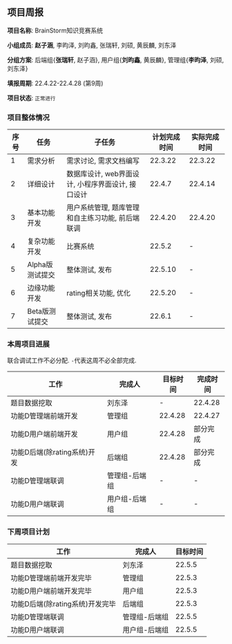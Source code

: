 ## 项目周报

**项目名称**: BrainStorm知识竞赛系统

**小组成员**: **赵子涵**, 李昀泽, 刘昀鑫, 张瑞轩, 刘硕, 黄辰麟, 刘东泽

**分组方案**: 后端组{**张瑞轩**, 赵子涵}, 用户组{**刘昀鑫**, 黄辰麟}, 管理组{**李昀泽**, 刘硕, 刘东泽}

**填报周期**: 22.4.22-22.4.28 (第9周)

**项目状态**: `正常进行`

### 项目整体情况

| 序号 | 任务            | 子任务                                            | 计划完成时间 | 实际完成时间 |
| ---- | --------------- | ------------------------------------------------- | ------------ | ------------ |
| 1    | 需求分析        | 需求讨论, 需求文档编写                            | 22.3.22      | 22.3.22      |
| 2    | 详细设计        | 数据库设计, web界面设计, 小程序界面设计, 接口设计 | 22.4.7       | 22.4.14      |
| 3    | 基本功能开发    | 用户系统管理, 题库管理和自主练习功能, 前后端联调  | 22.4.20      | 22.4.20      |
| 4    | 复杂功能开发    | 比赛系统                                          | 22.5.2       | -            |
| 5    | Alpha版测试提交 | 整体测试, 发布                                    | 22.5.10      | -            |
| 6    | 边缘功能开发    | rating相关功能, 优化                              | 22.5.20      | -            |
| 7    | Beta版测试提交  | 整体测试, 发布                                    | 22.6.1       | -            |

### 本周项目进展

联合调试工作不必分配. `-`代表这周不必全部完成.

| 工作                           | 完成人        | 目标时间 | 完成时间 |
| ------------------------------ | ------------- | -------- | -------- |
| 题目数据挖取                | 刘东泽        | -  | 22.4.28  |
| 功能D管理端前端开发         | 管理组        | 22.4.28  | 22.4.27  |
| 功能D用户端前端开发         | 用户组        | 22.4.28  | 部分完成 |
| 功能D后端(除rating系统)开发 | 后端组        | 22.4.28  | 部分完成 |
| 功能D管理端联调             | 管理组-后端组 | -        | - |
| 功能D用户端联调             | 用户组-后端组 | -        | - |

### 下周项目计划

| 工作                           | 完成人        | 目标时间 |
| ------------------------------ | ------------- | -------- |
| 题目数据挖取                | 刘东泽        | 22.5.5 |
| 功能D管理端前端开发完毕       | 管理组        | 22.5.3 |
| 功能D用户端前端开发完毕       | 用户组        | 22.5.3 |
| 功能D后端(除rating系统)开发完毕 | 后端组        | 22.5.3 |
| 功能D管理端联调             | 管理组-后端组 | 22.5.5   |
| 功能D用户端联调             | 用户组-后端组 | 22.5.5 |







